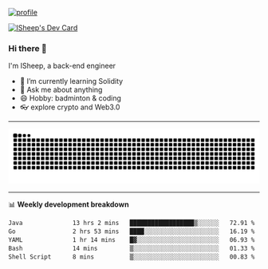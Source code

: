 [![profile](https://user-images.githubusercontent.com/54968314/208005045-e4b42f3b-833d-4242-bfcc-e764865553a2.svg)](https://www.calligrapher.ai/)

<a href="https://app.daily.dev/linziyang1106"><img src="https://api.daily.dev/devcards/v2/i4Spwx5Skx5FpTqWcwoit.png?r=kgx&type=wide" width="652" alt="ISheep's Dev Card"/></a>

### Hi there 🐏

I'm ISheep, a back-end engineer

- 🔭 I’m currently learning Solidity
- 💬 Ask me about anything
- 😄 Hobby: badminton & coding
- 👓 explore crypto and Web3.0

-------

![](https://raw.githubusercontent.com/ISheepp/ISheepp/output/github-contribution-grid-snake.svg)

-------

📊 **Weekly development breakdown**
<!--START_SECTION:waka-->

```txt
Java              13 hrs 2 mins   ██████████████████▒░░░░░░   72.91 %
Go                2 hrs 53 mins   ████░░░░░░░░░░░░░░░░░░░░░   16.19 %
YAML              1 hr 14 mins    █▓░░░░░░░░░░░░░░░░░░░░░░░   06.93 %
Bash              14 mins         ▒░░░░░░░░░░░░░░░░░░░░░░░░   01.33 %
Shell Script      8 mins          ▒░░░░░░░░░░░░░░░░░░░░░░░░   00.83 %
```

<!--END_SECTION:waka-->
